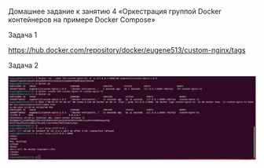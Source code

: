 Домашнее задание к занятию 4 «Оркестрация группой Docker контейнеров на примере Docker Compose»

Задача 1

https://hub.docker.com/repository/docker/eugene513/custom-nginx/tags

Задача 2

![alt text](Task2.png)




